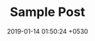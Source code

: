 ---
layout: post
title: "Sample Post"
excerpt: This is a sample post to test if GH Pages + Jekyll is working properly.
date: 2019-01-14 01:50:24 +0530
categories: python
---